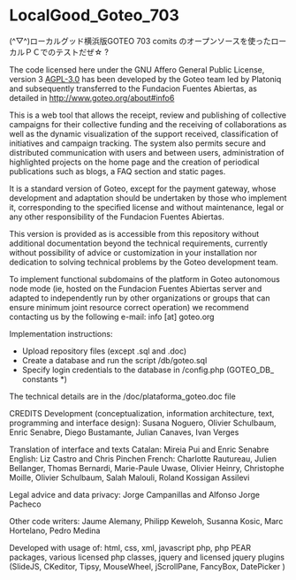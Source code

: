 # LocalGood_Goteo_703
(^▽^)ローカルグッド横浜版GOTEO 703 comits のオープンソースを使ったローカルＰＣでのテストだぜ☆ ? 

The code licensed here under the GNU Affero General Public License, version 3 [AGPL-3.0](http://www.gnu.org/licenses/agpl-3.0.html) has been developed by the Goteo team led by Platoniq and subsequently transferred to the Fundacion Fuentes Abiertas, as detailed in http://www.goteo.org/about#info6

This is a web tool that allows the receipt, review and publishing of collective campaigns for their collective funding and the receiving of collaborations as well as the dynamic visualization of the support received, classification of initiatives and campaign tracking. The system also permits secure and distributed communication with users and between users, administration of highlighted projects on the home page and the creation of periodical publications such as blogs, a FAQ section and static pages.

It is a standard version of Goteo, except for the payment gateway, whose development and adaptation should be undertaken by those who implement it, corresponding to the specified license and without maintenance, legal or any other responsibility of the Fundacion Fuentes Abiertas.

This version is provided as is accessible from this repository without additional documentation beyond the technical requirements, currently without possibility of advice or customization in your installation nor dedication to solving technical problems by the Goteo development team.

To implement functional subdomains of the platform in Goteo autonomous node mode (ie,  hosted on the Fundacion Fuentes Abiertas server and adapted to independently run by other organizations or groups that can ensure minimum joint resource correct operation) we recommend contacting us by the following e-mail: info [at] goteo.org

Implementation instructions:
- Upload repository files (except .sql and .doc)
- Create a database and run the script /db/goteo.sql
- Specify login credentials to the database in /config.php (GOTEO_DB_ constants *)

The technical details are in the /doc/plataforma_goteo.doc file


CREDITS 
Development (conceptualization, information architecture, text, programming and interface design): 
Susana Noguero, Olivier Schulbaum, Enric Senabre, Diego Bustamante, Julian Canaves, Ivan Verges

Translation of interface and texts
Catalan: Mireia Pui and Enric Senabre 
English: Liz Castro and Chris Pinchen 
French: Charlotte Rautureau, Julien Bellanger, Thomas Bernardi, Marie-Paule Uwase, Olivier Heinry, Christophe Moille, Olivier Schulbaum, Salah Malouli, Roland Kossigan Assilevi

Legal advice and data privacy: Jorge Campanillas and Alfonso Jorge Pacheco

Other code writers: Jaume Alemany, Philipp Keweloh, Susanna Kosic, Marc Hortelano, Pedro Medina

Developed with usage of: 
	html, css, xml, 
	javascript php, php PEAR packages, various licensed php classes, 
	jquery and licensed jquery plugins (SlideJS, CKeditor, Tipsy, MouseWheel, jScrollPane, FancyBox, DatePicker )
